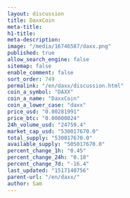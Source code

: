 ```yaml
---
layout: discussion
title: DaxxCoin
meta-title: 
h1-title: 
meta-description: 
image: "/media/16746587/daxx.png"
published: true
allow_search_engine: false
sitemap: false
enable_comment: false
sort_order: 749
permalink: "/en/daxx/discussion.html"
coin_a_symbol: "DAXX"
coin_a_name: "DaxxCoin"
coin_a_lower_case: "daxx"
price_usd: "0.00281991"
price_btc: "0.00000024"
24h_volume_usd: "24759.4"
market_cap_usd: "530017670.0"
total_supply: "530017670.0"
available_supply: "505017670.0"
percent_change_1h: "0.45"
percent_change_24h: "0.18"
percent_change_7d: "-16.4"
last_updated: "1517140756"
parent-url: "/en/daxx/"
author: Sam
---
```


